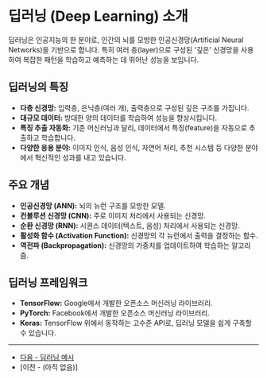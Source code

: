 
# 딥러닝 (Deep Learning) 소개

딥러닝은 인공지능의 한 분야로, 인간의 뇌를 모방한 인공신경망(Artificial Neural Networks)을 기반으로 합니다. 특히 여러 층(layer)으로 구성된 '깊은' 신경망을 사용하여 복잡한 패턴을 학습하고 예측하는 데 뛰어난 성능을 보입니다.

## 딥러닝의 특징

-   **다층 신경망:** 입력층, 은닉층(여러 개), 출력층으로 구성된 깊은 구조를 가집니다.
-   **대규모 데이터:** 방대한 양의 데이터를 학습하여 성능을 향상시킵니다.
-   **특징 추출 자동화:** 기존 머신러닝과 달리, 데이터에서 특징(feature)을 자동으로 추출하고 학습합니다.
-   **다양한 응용 분야:** 이미지 인식, 음성 인식, 자연어 처리, 추천 시스템 등 다양한 분야에서 혁신적인 성과를 내고 있습니다.

## 주요 개념

-   **인공신경망 (ANN):** 뇌의 뉴런 구조를 모방한 모델.
-   **컨볼루션 신경망 (CNN):** 주로 이미지 처리에서 사용되는 신경망.
-   **순환 신경망 (RNN):** 시퀀스 데이터(텍스트, 음성) 처리에서 사용되는 신경망.
-   **활성화 함수 (Activation Function):** 신경망의 각 뉴런에서 출력을 결정하는 함수.
-   **역전파 (Backpropagation):** 신경망의 가중치를 업데이트하여 학습하는 알고리즘.

## 딥러닝 프레임워크

-   **TensorFlow:** Google에서 개발한 오픈소스 머신러닝 라이브러리.
-   **PyTorch:** Facebook에서 개발한 오픈소스 머신러닝 라이브러리.
-   **Keras:** TensorFlow 위에서 동작하는 고수준 API로, 딥러닝 모델을 쉽게 구축할 수 있습니다.

---

- [다음 - 딥러닝 예시](./examples)
- [이전 - (아직 없음)]
